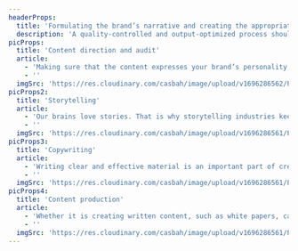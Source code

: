 ```yaml
---
headerProps:
  title: 'Formulating the brand’s narrative and creating the appropriate multi-format content, to be distributed in the appropriate channels, are essential priorities for any organization to effectively communicate its message.'
  description: 'A quality-controlled and output-optimized process should be established, in order to stay on-brand, while also speaking the audience’s language.'
picProps:
  title: 'Content direction and audit'
  article:
    - 'Making sure that the content expresses your brand’s personality, while also finding common ground with your audiences is a stepping-stone to better communication. If you’re already invested in such effort, conducting a content audit and refining it to improve visibility, understandability, and SEO optimization can yield direct results.'
    - ''
  imgSrc: 'https://res.cloudinary.com/casbah/image/upload/v1696286562/PORTFOLIO/Expertise/Content_direction_and_audit_fl2dx1.png'
picProps2:
  title: 'Storytelling'
  article:
    - 'Our brains love stories. That is why storytelling industries keep booming. Connecting with audiences, engaging with them through different mediums, and putting together the right messaging and the optimal way of delivering it can be advantageous communicating information in an entertaining and easier-to-understand format.'
    - ''
  imgSrc: 'https://res.cloudinary.com/casbah/image/upload/v1696286561/PORTFOLIO/Expertise/storytelling_zxphrr.png'
picProps3:
  title: 'Copywriting'
  article:
    - 'Writing clear and effective material is an important part of creating campaigns or assembling messaging tailored for specific channels. The focus is to get users to take specific actions depending on the marketing goals implemented by the brand.'
    - ''
  imgSrc: 'https://res.cloudinary.com/casbah/image/upload/v1696286561/PORTFOLIO/Expertise/copywriting_iqbuwy.png'
picProps4:
  title: 'Content production'
  article:
    - 'Whether it is creating written content, such as white papers, case studies, blog posts, or print materials, or audiovisual content such as videos, pictures, or podcasts, putting together the right content mix is an effective way to engage a diverse range of audiences and cater to their preferences.'
    - ''
  imgSrc: 'https://res.cloudinary.com/casbah/image/upload/v1696286561/PORTFOLIO/Expertise/Content_production_wmqj4g.png'
---
```

